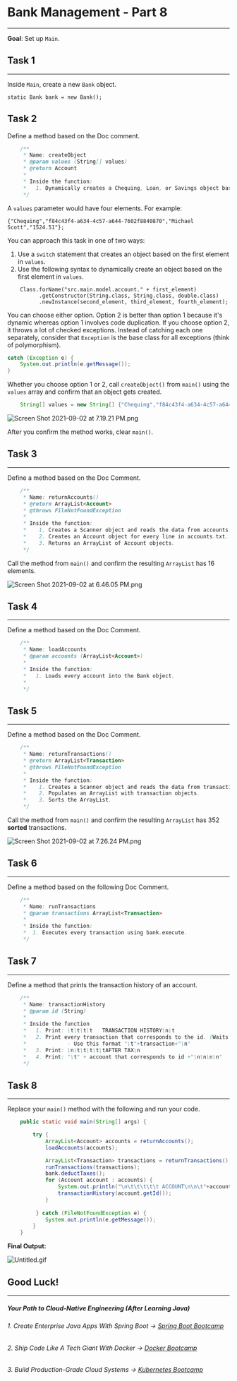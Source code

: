 # Bank Management - Part 8
----
**Goal**: Set up `Main`.
 

## Task 1
---
Inside `Main`, create a new `Bank` object. 
```
static Bank bank = new Bank();
```

## Task 2
Define a method based on the Doc comment.

```java
    /**
     * Name: createObject
     * @param values (String[] values)
     * @return Account
     * 
     * Inside the function:
     *   1. Dynamically creates a Chequing, Loan, or Savings object based on the values array. 
     */
```
A `values` parameter would have four elements. For example:

    {"Chequing","f84c43f4-a634-4c57-a644-7602f8840870","Michael Scott","1524.51"};

You can approach this task in one of two ways:

1. Use a `switch` statement that creates an object based on the first element in `values`.
2. Use the following syntax to dynamically create an object based on the first element in `values`.
```
    Class.forName("src.main.model.account." + first_element)
          .getConstructor(String.class, String.class, double.class)
          .newInstance(second_element, third_element, fourth_element);
```
You can choose either option. Option 2 is better than option 1 because it's dynamic whereas option 1 involves code duplication. If you choose option 2, it throws a lot of checked exceptions. Instead of catching each one separately, consider that `Exception` is the base class for all exceptions (think of polymorphism).

```java
catch (Exception e) {
    System.out.println(e.getMessage());
}
```
Whether you choose option 1 or 2, call `createObject()` from `main()` using the `values` array and confirm that an object gets created.

```java
    String[] values = new String[] {"Chequing","f84c43f4-a634-4c57-a644-7602f8840870","Michael Scott","1524.51"};
```

![Screen Shot 2021-09-02 at 7.19.21 PM.png](https://firebasestorage.googleapis.com/v0/b/learnthepart-75aed.appspot.com/o/images%2F499ed087-8d2e-41b2-9f9d-de0f23d339cc?alt=media&token=445943e7-f3bf-46e7-9fb6-f7b772f0d0c0)

After you confirm the method works, clear `main()`.

## Task 3
----
Define a method based on the Doc Comment.
```java
    /**
     * Name: returnAccounts()
     * @return ArrayList<Account>
     * @throws FileNotFoundException
     * 
     * Inside the function:
     *    1. Creates a Scanner object and reads the data from accounts.txt.
     *    2. Creates an Account object for every line in accounts.txt.
     *    3. Returns an ArrayList of Account objects.
     */
 ```

Call the method from `main()` and confirm the resulting `ArrayList` has 16 elements.

![Screen Shot 2021-09-02 at 6.46.05 PM.png](https://firebasestorage.googleapis.com/v0/b/learnthepart-75aed.appspot.com/o/images%2F2dbf2c86-d1c0-41cd-a03e-dcd6bc75490e?alt=media&token=c79a7e0a-f158-419b-bade-48cfe59cabe0)

## Task 4
-----
Define a method based on the Doc Comment.

```java
    /**
     * Name: loadAccounts
     * @param accounts (ArrayList<Account>)
     * 
     * Inside the function:
     *   1. Loads every account into the Bank object.
     *  
     */
```

## Task 5
-----
Define a method based on the Doc Comment.

```java
    /**
     * Name: returnTransactions()
     * @return ArrayList<Transaction>
     * @throws FileNotFoundException
     * 
     * Inside the function:
     *    1. Creates a Scanner object and reads the data from transactions.txt.
     *    2. Populates an ArrayList with transaction objects.
     *    3. Sorts the ArrayList.
     */
```

Call the method from `main()` and confirm the resulting `ArrayList` has 352 **sorted** transactions.

![Screen Shot 2021-09-02 at 7.26.24 PM.png](https://firebasestorage.googleapis.com/v0/b/learnthepart-75aed.appspot.com/o/images%2F148fc5c7-9be5-49d8-ba95-0a1f32f1ed2f?alt=media&token=31c77341-05bd-463f-b007-d856468f3920)

## Task 6
-----
Define a method based on the following Doc Comment. 
```java
    /**
     * Name: runTransactions
     * @param transactions ArrayList<Transaction>
     * 
     * Inside the function:
     *  1. Executes every transaction using bank.execute.
     */
```


## Task 7
-----
Define a method that prints the transaction history of an account.

```java
    /**
     * Name: transactionHistory
     * @param id (String)
     * 
     * Inside the function
     *   1. Print: \t\t\t\t   TRANSACTION HISTORY\n\t
     *   2. Print every transaction that corresponds to the id. (Waits 300 milliseconds before printing the next one)
     *             - Use this format "\t"+transaction+"\n"
     *   3. Print: \n\t\t\t\t\tAFTER TAX\n
     *   4. Print: "\t" + account that corresponds to id +"\n\n\n\n"
     */
```

## Task 8
-----
Replace your `main()` method with the following and run your code.


```java
    public static void main(String[] args) {

        try {
            ArrayList<Account> accounts = returnAccounts();
            loadAccounts(accounts);

            ArrayList<Transaction> transactions = returnTransactions();
            runTransactions(transactions);
            bank.deductTaxes();
            for (Account account : accounts) {
                System.out.println("\n\t\t\t\t\t ACCOUNT\n\n\t"+account+"\n\n");
                transactionHistory(account.getId());
            }
            
         } catch (FileNotFoundException e) {
            System.out.println(e.getMessage());
        }
    }
```

**Final Output:**

![Untitled.gif](https://firebasestorage.googleapis.com/v0/b/learnthepart-75aed.appspot.com/o/images%2Fa2e02fce-f496-4232-a831-dc83e1b51713?alt=media&token=3206a9d3-5b0d-46c7-9d70-7d7753f67a4f)

## Good Luck!
--------
##### Your Path to Cloud-Native Engineering (After Learning Java)
###### 1. Create Enterprise Java Apps With Spring Boot → [Spring Boot Bootcamp](https://www.udemy.com/course/the-complete-spring-boot-development-bootcamp/?couponCode=SPRING_BOOTCAMP)
###### 2. Ship Code Like A Tech Giant With Docker → [Docker Bootcamp](https://www.udemy.com/course/docker-bootcamp-conquer-docker-with-real-world-projects/?couponCode=DOCKER_BOOTCAMP)
###### 3. Build Production-Grade Cloud Systems → [Kubernetes Bootcamp](https://kubernetestraining.io/)